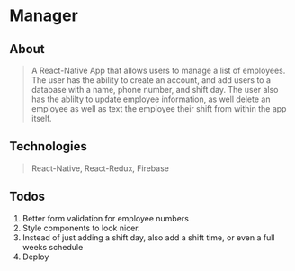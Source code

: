 # Manager

## About

> A React-Native App that allows users to manage a list of employees. The user has the ability to create an account, and add users to a database with a name, phone number, and shift day. The user also has the ablilty to update employee information, as well delete an employee as well as text the employee their shift from within the app itself.

## Technologies

> React-Native, React-Redux, Firebase

## Todos

1. Better form validation for employee numbers
2. Style components to look nicer.
3. Instead of just adding a shift day, also add a shift time, or even a full weeks schedule
4. Deploy
